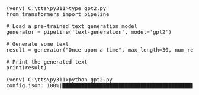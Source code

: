 <pre>
(venv) C:\tts\py311>type gpt2.py
from transformers import pipeline

# Load a pre-trained text generation model
generator = pipeline('text-generation', model='gpt2')

# Generate some text
result = generator("Once upon a time", max_length=30, num_return_sequences=1)

# Print the generated text
print(result)

(venv) C:\tts\py311>python gpt2.py
config.json: 100%|██████████████████████████████████████████████████████████████████████████████████████████████████████████| 665/665 [00:00<?, ?B/s]
model.safetensors: 100%|██████████████████████████████████████████████████████████████████████████████████████████| 548M/548M [00:08<00:00, 65.1MB/s]
generation_config.json: 100%|███████████████████████████████████████████████████████████████████████████████████████████████| 124/124 [00:00<?, ?B/s]
tokenizer_config.json: 100%|██████████████████████████████████████████████████████████████████████████████████████████████| 26.0/26.0 [00:00<?, ?B/s]
vocab.json: 100%|███████████████████████████████████████████████████████████████████████████████████████████████| 1.04M/1.04M [00:00<00:00, 1.53MB/s]
merges.txt: 100%|██████████████████████████████████████████████████████████████████████████████████████████████████| 456k/456k [00:00<00:00, 896kB/s]
tokenizer.json: 100%|███████████████████████████████████████████████████████████████████████████████████████████| 1.36M/1.36M [00:00<00:00, 1.55MB/s]
C:\tts\py311\venv\Lib\site-packages\transformers\tokenization_utils_base.py:1601: FutureWarning: `clean_up_tokenization_spaces` was not set. It will be set to `True` by default. This behavior will be depracted in transformers v4.45, and will be then set to `False` by default. For more details check this issue: https://github.com/huggingface/transformers/issues/31884
  warnings.warn(
Hardware accelerator e.g. GPU is available in the environment, but no `device` argument is passed to the `Pipeline` object. Model will be on CPU.
Truncation was not explicitly activated but `max_length` is provided a specific value, please use `truncation=True` to explicitly truncate examples to max length. Defaulting to 'longest_first' truncation strategy. If you encode pairs of sequences (GLUE-style) with the tokenizer you can select this strategy more precisely by providing a specific strategy to `truncation`.
Setting `pad_token_id` to `eos_token_id`:50256 for open-end generation.
[{'generated_text': 'Once upon a time, the last thing the great city had was a bad time. It had failed once in a lifetime and was only recently that someone'}]

(venv) C:\tts\py311>
  
</pre>
